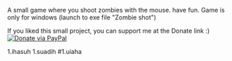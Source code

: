 A small game where you shoot zombies with the mouse. have fun.
Game is only for windows (launch to exe file "Zombie shot")

If you liked this small project, you can support me at the Donate link :) [![Donate via PayPal](https://img.shields.io/badge/Donate-PayPal-blue.svg)](https://www.paypal.me/wampirlucas)


1.ihasuh
1.suadih
#1.uiaha
